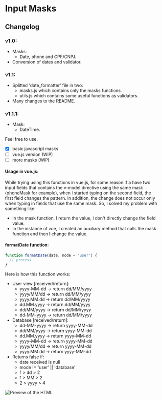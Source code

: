 # Input Masks

## Changelog
### v1.0:
- Masks:
  - Date, phone and CPF/CNPJ.
- Conversion of dates and validator.
### v1.1:
- Splitted 'date_formatter' file in two:
  - masks.js which contains only the masks functions.
  - utils.js which contains some useful functions as validators.
- Many changes to the README.
### v1.1.1:
- Mask:
  - DateTime.

Feel free to use.

- [x] basic javascript masks
- [ ] vue.js version (WIP)
- [ ] more masks (WIP)

#### Usage in vue.js:
While trying using this functions in vue.js, for some reason if a have two input fields that contains the v-model directive using the same mask (phoneMask for example), when I started typing on the second field, the first field changes the pattern. In addition, the change does not occur only when typing in fields that use the same mask.
So, I solved my problem with something like:
- In the mask function, I return the value, I don't directly change the field value.
- In the instance of vue, I created an auxiliary method that calls the mask function and then I change the value.

#### formatDate function:
```javascript
function formatDate(date, mode = 'user') {
  // process
}
```
Here is how this function works:
- User view [received/return]:
  - yyyy-MM-dd -> return dd/MM/yyyy
  - yyyy/MM/dd -> return dd/MM/yyyy
  - yyyy.MM.dd -> return dd/MM/yyyy
  - dd.MM.yyyy -> return dd/MM/yyyy
  - dd/MM/yyyy -> return dd/MM/yyyy
  - dd-MM-yyyy -> return dd/MM/yyyy
- Database [received/return]:
  - dd-MM-yyyy -> return yyyy-MM-dd
  - dd/MM/yyyy -> return yyyy-MM-dd
  - dd.MM.yyyy -> return yyyy-MM-dd
  - yyyy-MM-dd -> return yyyy-MM-dd
  - yyyy/MM/dd -> return yyyy-MM-dd
  - yyyy.MM.dd -> return yyyy-MM-dd
- Returns false if:
  - date received is null
  - mode != 'user' || 'database'
  - 1 > dd > 2
  - 1 > MM > 2
  - 2 > yyyy > 4

![Preview of the HTML](https://i.imgur.com/3oHeEJv.jpg)